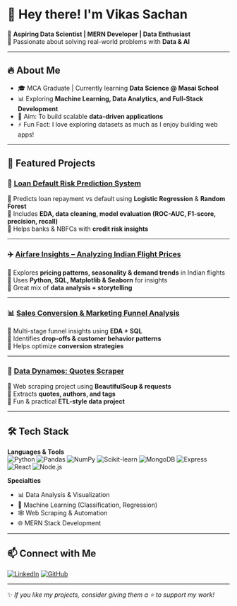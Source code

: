 # 👋 Hey there! I'm Vikas Sachan  

🚀 **Aspiring Data Scientist | MERN Developer | Data Enthusiast**  
🎯 Passionate about solving real-world problems with **Data & AI**  

---

## 🔥 About Me
- 🎓 MCA Graduate | Currently learning **Data Science @ Masai School**  
- 📊 Exploring **Machine Learning, Data Analytics, and Full-Stack Development**  
- 🌱 Aim: To build scalable **data-driven applications**  
- ⚡ Fun Fact: I love exploring datasets as much as I enjoy building web apps!  

---

## 📌 Featured Projects

### 🏦 [Loan Default Risk Prediction System](https://github.com/vikas-sachan870/Loan-Default-Risk-Prediction-System)
🔹 Predicts loan repayment vs default using **Logistic Regression** & **Random Forest**  
🔹 Includes **EDA, data cleaning, model evaluation (ROC-AUC, F1-score, precision, recall)**  
🔹 Helps banks & NBFCs with **credit risk insights**  

---

### ✈️ [Airfare Insights – Analyzing Indian Flight Prices](https://github.com/vikas-sachan870/Airfare-Insights-Analyzing-Indian-Flight-Prices-and-Patterns)
🔹 Explores **pricing patterns, seasonality & demand trends** in Indian flights  
🔹 Uses **Python, SQL, Matplotlib & Seaborn** for insights  
🔹 Great mix of **data analysis + storytelling**  

---

### 📊 [Sales Conversion & Marketing Funnel Analysis](https://github.com/vikas-sachan870/Sales-Conversion-Marketing-Funnel-Analysis)
🔹 Multi-stage funnel insights using **EDA + SQL**  
🔹 Identifies **drop-offs & customer behavior patterns**  
🔹 Helps optimize **conversion strategies**  

---

### 💬 [Data Dynamos: Quotes Scraper](https://github.com/vikas-sachan870/Data-Dynamos-QuotesToScrape)
🔹 Web scraping project using **BeautifulSoup & requests**  
🔹 Extracts **quotes, authors, and tags**  
🔹 Fun & practical **ETL-style data project**  

---

## 🛠️ Tech Stack

**Languages & Tools**  
![Python](https://img.shields.io/badge/Python-3776AB?style=for-the-badge&logo=python&logoColor=white)
![Pandas](https://img.shields.io/badge/Pandas-150458?style=for-the-badge&logo=pandas&logoColor=white)
![NumPy](https://img.shields.io/badge/Numpy-013243?style=for-the-badge&logo=numpy&logoColor=white)
![Scikit-learn](https://img.shields.io/badge/Scikit--Learn-F7931E?style=for-the-badge&logo=scikitlearn&logoColor=white)
![MongoDB](https://img.shields.io/badge/MongoDB-4EA94B?style=for-the-badge&logo=mongodb&logoColor=white)
![Express](https://img.shields.io/badge/Express.js-000000?style=for-the-badge&logo=express&logoColor=white)
![React](https://img.shields.io/badge/React-20232A?style=for-the-badge&logo=react&logoColor=61DAFB)
![Node.js](https://img.shields.io/badge/Node.js-43853D?style=for-the-badge&logo=node-dot-js&logoColor=white)

**Specialties**
- 📊 Data Analysis & Visualization  
- 🤖 Machine Learning (Classification, Regression)  
- 🕸 Web Scraping & Automation  
- 🌐 MERN Stack Development  

---

## 📫 Connect with Me  

[![LinkedIn](https://img.shields.io/badge/LinkedIn-blue?style=for-the-badge&logo=linkedin)](https://www.linkedin.com/in/vikas-sachan-244868260)
[![GitHub](https://img.shields.io/badge/GitHub-black?style=for-the-badge&logo=github)](https://github.com/vikas-sachan870)

---

✨ *If you like my projects, consider giving them a ⭐ to support my work!*  
